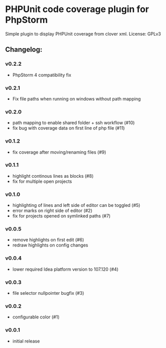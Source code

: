 # PHPUnit code coverage plugin for PhpStorm

Simple plugin to display PHPUnit coverage from clover xml.
License: GPLv3

## Changelog:

### v0.2.2
 * PhpStorm 4 compatibility fix

### v0.2.1
 * Fix file paths when running on windows without path mapping

### v0.2.0
 * path mapping to enable shared folder + ssh workflow (#10)
 * fix bug with coverage data on first line of php file (#11)

### v0.1.2
 * fix coverage after moving/renaming files (#9)

### v0.1.1
 * highlight continous lines as blocks (#8)
 * fix for multiple open projects

### v0.1.0
 * highlighting of lines and left side of editor can be toggled (#5)
 * error marks on right side of editor (#2)
 * fix for projects opened on symlinked paths (#7)

### v0.0.5
 * remove highlights on first edit (#6)
 * redraw highlights on config changes

### v0.0.4
 * lower required Idea platform version to 107.120 (#4)

### v0.0.3
 * file selector nullpointer bugfix (#3)

### v0.0.2
 * configurable color (#1)

### v0.0.1
 * initial release